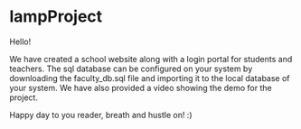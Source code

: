 # lampProject

Hello!

We have created a school website along with a login portal for students and teachers.
The sql database can be configured on your system by downloading the faculty_db.sql 
file and importing it to the local database of your system. 
We have also provided a video showing the demo for the project.

Happy day to you reader, breath and hustle on! :)
